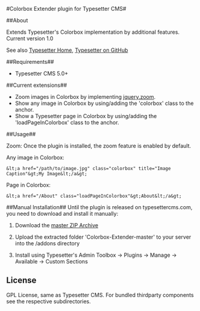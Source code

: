 #Colorbox Extender plugin for Typesetter CMS#

##About

Extends Typesetter's Colorbox implementation by additional features.
Current version 1.0 

See also [Typesetter Home](http://www.typesettercms.com), [Typesetter on GitHub](https://github.com/Typesetter/Typesetter)

##Requirements##
* Typesetter CMS 5.0+

##Current extensions##
* Zoom images in Colorbox by implementing [jquery.zoom](http://www.jacklmoore.com/zoom).
* Show any image in Colorbox by using/adding the 'colorbox' class to the anchor.
* Show a Typesetter page in Colorbox by using/adding the 'loadPageInColorbox' class to the anchor.

##Usage##

Zoom: Once the plugin is installed, the zoom feature is enabled by default.

Any image in Colorbox: 
```
&lt;a href="/path/to/image.jpg" class="colorbox" title="Image Caption"&gt;My Image&lt;/a&gt;
```

Page in Colorbox: 
```
&lt;a href="/About" class="loadPageInColorbox"&gt;About&lt;/a&gt;
```

##Manual Installation##
Until the plugin is released on typesettercms.com, you need to download and install it manually:

1. Download the [master ZIP Archive](https://github.com/juek/Colorbox-Extender/archive/master.zip)

2. Upload the extracted folder 'Colorbox-Extender-master' to your server into the /addons directory

3. Install using Typesetter's Admin Toolbox -> Plugins -> Manage -> Available -> Custom Sections

## License
GPL License, same as Typesetter CMS. For bundled thirdparty components see the respective subdirectories.
